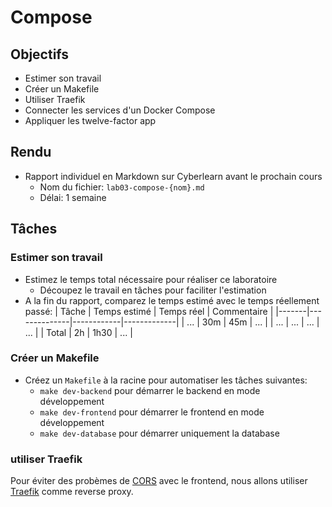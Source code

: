 # Compose

## Objectifs

- Estimer son travail
- Créer un Makefile
- Utiliser Traefik
- Connecter les services d'un Docker Compose
- Appliquer les twelve-factor app

## Rendu

- Rapport individuel en Markdown sur Cyberlearn avant le prochain cours
  - Nom du fichier: `lab03-compose-{nom}.md`
  - Délai: 1 semaine

## Tâches

### Estimer son travail

- Estimez le temps total nécessaire pour réaliser ce laboratoire
  - Découpez le travail en tâches pour faciliter l'estimation
- A la fin du rapport, comparez le temps estimé avec le temps réellement passé:
  | Tâche | Temps estimé | Temps réel | Commentaire |
  |-------|--------------|------------|-------------|
  | ... | 30m | 45m | ... |
  | ... | ... | ... | ... |
  | Total | 2h | 1h30 | ... |

### Créer un Makefile

- Créez un `Makefile` à la racine pour automatiser les tâches suivantes:
  - `make dev-backend` pour démarrer le backend en mode développement
  - `make dev-frontend` pour démarrer le frontend en mode développement
  - `make dev-database` pour démarrer uniquement la database

### utiliser Traefik

Pour éviter des probèmes de [CORS](https://developer.mozilla.org/fr/docs/Web/HTTP/CORS) avec le frontend, nous allons utiliser [Traefik](https://doc.traefik.io/traefik/) comme reverse proxy.
